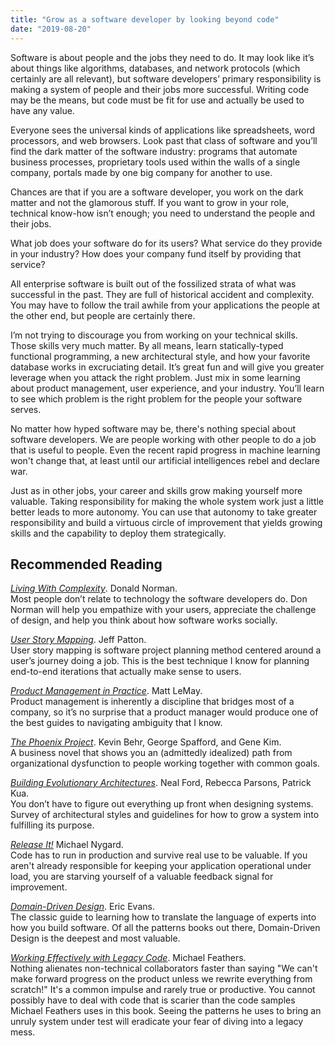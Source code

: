 ```yaml
---
title: "Grow as a software developer by looking beyond code"
date: "2019-08-20"
---
```


Software is about people and the jobs they need to do. It may look like it’s about things like algorithms, databases, and network protocols (which certainly are all relevant), but software developers’ primary responsibility is making a system of people and their jobs more successful. Writing code may be the means, but code must be fit for use and actually be used to have any value.

Everyone sees the universal kinds of applications like spreadsheets, word processors, and web browsers. Look past that class of software and you’ll find the dark matter of the software industry: programs that automate business processes, proprietary tools used within the walls of a single company, portals made by one big company for another to use.

Chances are that if you are a software developer, you work on the dark matter and not the glamorous stuff. If you want to grow in your role, technical know-how isn’t enough; you need to understand the people and their jobs.

What job does your software do for its users? What service do they provide in your industry? How does your company fund itself by providing that service?

All enterprise software is built out of the fossilized strata of what was successful in the past. They are full of historical accident and complexity. You may have to follow the trail awhile from your applications the people at the other end, but people are certainly there.

I’m not trying to discourage you from working on your technical skills. Those skills very much matter. By all means, learn statically-typed functional programming, a new architectural style, and how your favorite database works in excruciating detail. It’s great fun and will give you greater leverage when you attack the right problem. Just mix in some learning about product management, user experience, and your industry. You’ll learn to see which problem is the right problem for the people your software serves.

No matter how hyped software may be, there's nothing special about software developers. We are people working with other people to do a job that is useful to people. Even the recent rapid progress in machine learning won't change that, at least until our artificial intelligences rebel and declare war.

Just as in other jobs, your career and skills grow making yourself more valuable. Taking responsibility for making the whole system work just a little better leads to more autonomy. You can use that autonomy to take greater responsibility and build a virtuous circle of improvement that yields growing skills and the capability to deploy them strategically.

## Recommended Reading

[_Living With Complexity_][1]. Donald Norman.  
Most people don’t relate to technology the software developers do. Don Norman will help you empathize with your users, appreciate the challenge of design, and help you think about how software works socially.

[_User Story Mapping_][2]. Jeff Patton.  
User story mapping is software project planning method centered around a user’s journey doing a job. This is the best technique I know for planning end-to-end iterations that actually make sense to users.

_[Product Management in Practice][3]_. Matt LeMay.  
Product management is inherently a discipline that bridges most of a company, so it’s no surprise that a product manager would produce one of the best guides to navigating ambiguity that I know.

_[The Phoenix Project][4]_. Kevin Behr, George Spafford, and Gene Kim.  
A business novel that shows you an (admittedly idealized) path from organizational dysfunction to people working together with common goals.

_[Building Evolutionary Architectures][5]_. Neal Ford, Rebecca Parsons, Patrick Kua.  
You don’t have to figure out everything up front when designing systems. Survey of architectural styles and guidelines for how to grow a system into fulfilling its purpose.

_[Release It!][6]_ Michael Nygard.  
Code has to run in production and survive real use to be valuable. If you aren't already responsible for keeping your application operational under load, you are starving yourself of a valuable feedback signal for improvement.

_[Domain-Driven Design][7]_. Eric Evans.  
The classic guide to learning how to translate the language of experts into how you build software. Of all the patterns books out there, Domain-Driven Design is the deepest and most valuable.

_[Working Effectively with Legacy Code][8]_. Michael Feathers.  
Nothing alienates non-technical collaborators faster than saying "We can't make forward progress on the product unless we rewrite everything from scratch!" It's a common impulse and rarely true or productive. You cannot possibly have to deal with code that is scarier than the code samples Michael Feathers uses in this book. Seeing the patterns he uses to bring an unruly system under test will eradicate your fear of diving into a legacy mess.

[1]: https://www.amazon.com/dp/0262528940
[2]: https://www.amazon.com/dp/1491904909/
[3]: https://www.amazon.com/dp/1491982276/
[4]: https://www.amazon.com/dp/1942788290/
[5]: https://www.amazon.com/dp/1491986360/
[6]: https://www.amazon.com/dp/1680502395/
[7]: https://www.amazon.com/dp/0321125215/
[8]: https://www.amazon.com/dp/0131177052/
